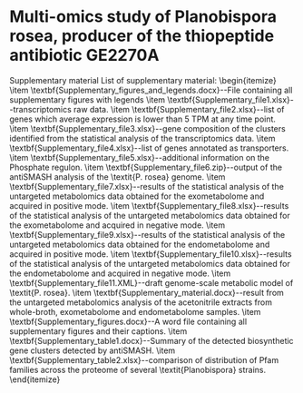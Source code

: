 # Multi-omics study of Planobispora rosea, producer of the thiopeptide antibiotic GE2270A
Supplementary material
List of supplementary material:
\begin{itemize}
    \item \textbf{Supplementary\_figures\_and\_legends.docx}--File containing all supplementary figures with legends
    \item \textbf{Supplementary\_file1.xlsx}--transcriptomics raw data.
    \item \textbf{Supplementary\_file2.xlsx}--list of genes which average expression is lower than 5 TPM at any time point.
    \item \textbf{Supplementary\_file3.xlsx}--gene composition of the clusters identified from the statistical analysis of the transcriptomics data.
    \item \textbf{Supplementary\_file4.xlsx}--list of genes annotated as transporters.
    \item \textbf{Supplementary\_file5.xlsx}--additional information on the Phosphate regulon.
    \item \textbf{Supplementary\_file6.zip}--output of the antiSMASH analysis of the \textit{P. rosea} genome.
    \item \textbf{Supplementary\_file7.xlsx}--results of the statistical analysis of the untargeted metabolomics data obtained for the exometabolome and acquired in positive mode.
    \item \textbf{Supplementary\_file8.xlsx}--results of the statistical analysis of the untargeted metabolomics data obtained for the exometabolome and acquired in negative mode.
    \item \textbf{Supplementary\_file9.xlsx}--results of the statistical analysis of the untargeted metabolomics data obtained for the endometabolome and acquired in positive mode.
    \item \textbf{Supplementary\_file10.xlsx}--results of the statistical analysis of the untargeted metabolomics data obtained for the endometabolome and acquired in negative mode.
    \item \textbf{Supplementary\_file11.XML}--draft genome-scale metabolic model of \textit{P. rosea}.
    \item \textbf{Supplementary\_material.docx}--result from the untargeted metabolomics analysis of the acetonitrile extracts from whole-broth, exometabolome and endometabolome samples.
    \item \textbf{Supplementary\_figures.docx}--A word file containing all supplementary figures and their captions.
    \item \textbf{Supplementary\_table1.docx}--Summary of the detected biosynthetic gene clusters detected by antiSMASH.
    \item \textbf{Supplementary\_table2.xlsx}--comparison of distribution of Pfam families across the proteome of several \textit{Planobispora} strains.
\end{itemize}
